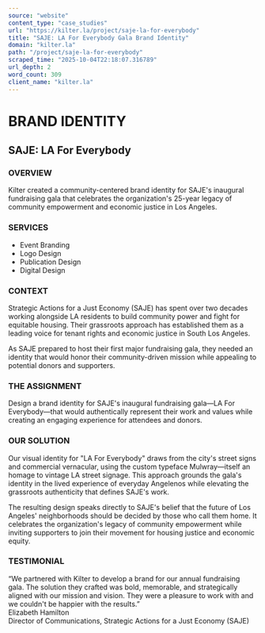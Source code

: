 ```yaml
---
source: "website"
content_type: "case_studies"
url: "https://kilter.la/project/saje-la-for-everybody"
title: "SAJE: LA For Everybody Gala Brand Identity"
domain: "kilter.la"
path: "/project/saje-la-for-everybody"
scraped_time: "2025-10-04T22:18:07.316789"
url_depth: 2
word_count: 309
client_name: "kilter.la"
---
```


# BRAND IDENTITY

## SAJE: LA For Everybody

### OVERVIEW

Kilter created a community-centered brand identity for SAJE's inaugural fundraising gala that celebrates the organization's 25-year legacy of community empowerment and economic justice in Los Angeles.

### SERVICES

*   Event Branding
*   Logo Design
*   Publication Design
*   Digital Design

### CONTEXT

Strategic Actions for a Just Economy (SAJE) has spent over two decades working alongside LA residents to build community power and fight for equitable housing. Their grassroots approach has established them as a leading voice for tenant rights and economic justice in South Los Angeles.

As SAJE prepared to host their first major fundraising gala, they needed an identity that would honor their community-driven mission while appealing to potential donors and supporters.

### THE ASSIGNMENT

Design a brand identity for SAJE's inaugural fundraising gala—LA For Everybody—that would authentically represent their work and values while creating an engaging experience for attendees and donors.

### OUR SOLUTION

Our visual identity for "LA For Everybody" draws from the city's street signs and commercial vernacular, using the custom typeface Mulwray—itself an homage to vintage LA street signage. This approach grounds the gala's identity in the lived experience of everyday Angelenos while elevating the grassroots authenticity that defines SAJE's work.

The resulting design speaks directly to SAJE's belief that the future of Los Angeles' neighborhoods should be decided by those who call them home. It celebrates the organization's legacy of community empowerment while inviting supporters to join their movement for housing justice and economic equity.

### TESTIMONIAL

“We partnered with Kilter to develop a brand for our annual fundraising gala. The solution they crafted was bold, memorable, and strategically aligned with our mission and vision. They were a pleasure to work with and we couldn't be happier with the results.”  
Elizabeth Hamilton  
Director of Communications, Strategic Actions for a Just Economy (SAJE)